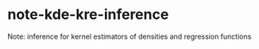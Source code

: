 # note-kde-kre-inference
Note: inference for kernel estimators of densities and regression functions
